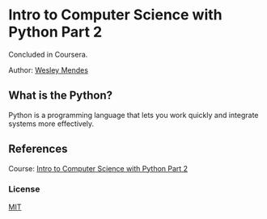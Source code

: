 # Intro to Computer Science with Python Part 2

Concluded in Coursera.

Author: [Wesley Mendes](https://github.com/WesGtoX)

## What is the Python? ##

Python is a programming language that lets you work quickly and integrate systems more effectively.

## References ##

Course: [Intro to Computer Science with Python Part 2](https://www.coursera.org/learn/ciencia-computacao-python-conceitos-2/)

### License ###

[MIT](LICENSE)